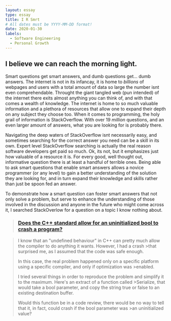 ```yaml
---
layout: essay
type: essay
title: I R Smrt
# All dates must be YYYY-MM-DD format!
date: 2020-01-30
labels:
  - Software Engineering
  - Personal Growth
---
```


## I believe we can reach the morning light.

Smart questions get smart answers, and dumb questions get... dumb answers. The internet is not in its infancay, it is home to *billions* of webpages and users with a total amount of data so large the number isnt even comprehendable. Throught the giant tangled web (pun intended) of the internet there exits almost anything you can think of, and with that comes a wealth of knowledge. The internet is home to so much valuable information and a plethora of resources that allow one to expand their depth on any subject they choose too. When it comes to programming, the holy grail of information is StackOverflow. With over 19 *million* questions, and an even larger amount of answers, what you are looking for is probably there. 

Navigating the deep waters of StackOverflow isnt necessarily easy, and sometimes searching for the correct answer you need can be a skill in its own. Expert level StackOverflow searching is actually the real reason software developers get paid so much. Ok, its not, but it emphasizes just how valuable of a resource it is. For every good, well thought out, informative question there is at least a handful of terrible ones. Being able to ask smart questions that enable smart answers allows a novice programmer (or any level) to gain a better understanding of the solution they are looking for, and in turn expand their knowledge and skills rather than just be spoon fed an answer.

To demonstrate how a smart question can foster smart answers that not only solve a problem, but serve to enhance the understanding of those involved in the discussion and anyone in the future who might come across it, I searched StackOverlow for a question on a topic I know nothing about.

>### [Does the C++ standard allow for an uninitialized bool to crash a program?](https://stackoverflow.com/questions/54120862/does-the-c-standard-allow-for-an-uninitialized-bool-to-crash-a-program)

>I know that an "undefined behaviour" in C++ can pretty much allow the compiler to do anything it wants. However, I had a crash >that surprised me, as I assumed that the code was safe enough.
>
>In this case, the real problem happened only on a specific platform using a specific compiler, and only if optimization was >enabled.
>
>I tried several things in order to reproduce the problem and simplify it to the maximum. Here's an extract of a function called >Serialize, that would take a bool parameter, and copy the string true or false to an existing destination buffer.
>
>Would this function be in a code review, there would be no way to tell that it, in fact, could crash if the bool parameter was >an uninitialized value?
